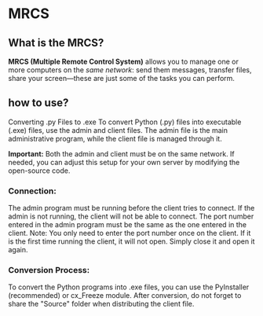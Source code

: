 # MRCS

## What is the MRCS?

__MRCS (Multiple Remote Control System)__ allows you to manage one or more computers on the _same network_: send them messages, transfer files, share your screen—these are just some of the tasks you can perform.

## how to use?

Converting .py Files to .exe
To convert Python (.py) files into executable (.exe) files, use the admin and client files. The admin file is the main administrative program, while the client file is managed through it.

__Important:__ Both the admin and client must be on the same network. If needed, you can adjust this setup for your own server by modifying the open-source code.

### Connection:
The admin program must be running before the client tries to connect. If the admin is not running, the client will not be able to connect.
The port number entered in the admin program must be the same as the one entered in the client.
Note: You only need to enter the port number once on the client.
If it is the first time running the client, it will not open. Simply close it and open it again.


### Conversion Process:
To convert the Python programs into .exe files, you can use the PyInstaller (recommended) or cx_Freeze module. After conversion, do not forget to share the "Source" folder when distributing the client file.



